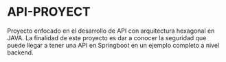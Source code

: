 # API-PROYECT
Proyecto enfocado en el desarrollo de API con arquitectura hexagonal en JAVA. 
La finalidad de este proyecto es dar a conocer la seguridad que puede llegar 
a tener una API en Springboot en un ejemplo completo a nivel backend.
